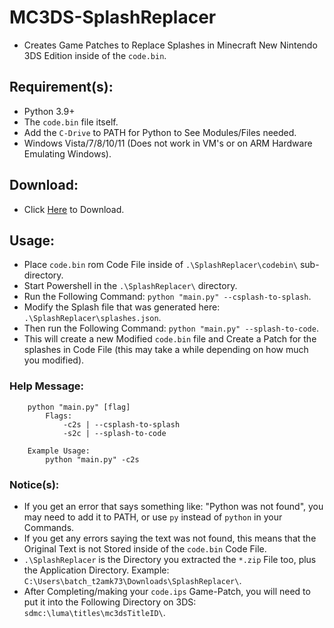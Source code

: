 # MC3DS-SplashReplacer
- Creates Game Patches to Replace Splashes in Minecraft New Nintendo 3DS Edition inside of the `code.bin`.

## Requirement(s):
- Python 3.9+
- The `code.bin` file itself.
- Add the `C-Drive` to PATH for Python to See Modules/Files needed.
- Windows Vista/7/8/10/11 (Does not work in VM's or on ARM Hardware Emulating Windows).

## Download:
- Click [Here](https://github.com/Cracko298/MC3DS-SplashReplacer/releases/download/v1.0/SplashReplacer.zip) to Download.

## Usage:
- Place `code.bin` rom Code File inside of `.\SplashReplacer\codebin\` sub-directory.
- Start Powershell in the `.\SplashReplacer\` directory.
- Run the Following Command: `python "main.py" --csplash-to-splash`.
- Modify the Splash file that was generated here: `.\SplashReplacer\splashes.json`.
- Then run the Following Command: `python "main.py" --splash-to-code`.
- This will create a new Modified `code.bin` file and Create a Patch for the splashes in Code File (this may take a  while depending on how much you modified).
### Help Message:
```
    python "main.py" [flag]
        Flags:
            -c2s | --csplash-to-splash
            -s2c | --splash-to-code

    Example Usage:
        python "main.py" -c2s
```

### Notice(s):
- If you get an error that says something like: "Python was not found", you may need to add it to PATH, or use `py` instead of `python` in your Commands.
- If you get any errors saying the text was not found, this means that the Original Text is not Stored inside of the `code.bin` Code File.
- `.\SplashReplacer` is the Directory you extracted the `*.zip` File too, plus the Application Directory. Example: `C:\Users\batch_t2amk73\Downloads\SplashReplacer\`.
- After Completing/making your `code.ips` Game-Patch, you will need to put it into the Following Directory on 3DS: `sdmc:\luma\titles\mc3dsTitleID\`.
